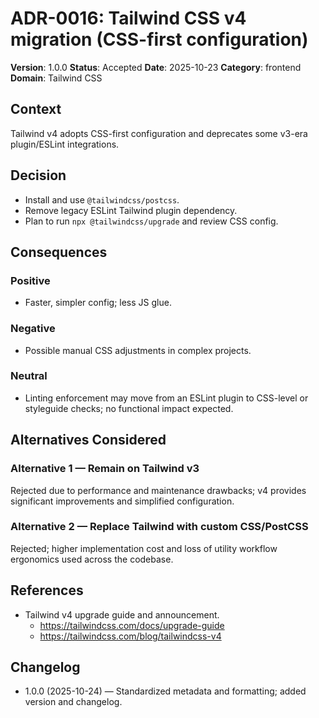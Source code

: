# ADR-0016: Tailwind CSS v4 migration (CSS-first configuration)

**Version**: 1.0.0
**Status**: Accepted
**Date**: 2025-10-23
**Category**: frontend
**Domain**: Tailwind CSS

## Context

Tailwind v4 adopts CSS-first configuration and deprecates some v3-era plugin/ESLint integrations.

## Decision

- Install and use `@tailwindcss/postcss`.
- Remove legacy ESLint Tailwind plugin dependency.
- Plan to run `npx @tailwindcss/upgrade` and review CSS config.

## Consequences

### Positive

- Faster, simpler config; less JS glue.

### Negative

- Possible manual CSS adjustments in complex projects.

### Neutral

- Linting enforcement may move from an ESLint plugin to CSS-level or styleguide checks; no functional impact expected.

## Alternatives Considered

### Alternative 1 — Remain on Tailwind v3

Rejected due to performance and maintenance drawbacks; v4 provides significant improvements and simplified configuration.

### Alternative 2 — Replace Tailwind with custom CSS/PostCSS

Rejected; higher implementation cost and loss of utility workflow ergonomics used across the codebase.

## References

- Tailwind v4 upgrade guide and announcement.
  - <https://tailwindcss.com/docs/upgrade-guide>
  - <https://tailwindcss.com/blog/tailwindcss-v4>

## Changelog

- 1.0.0 (2025-10-24) — Standardized metadata and formatting; added version and changelog.
